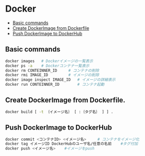 # Docker

- [Basic commands](#basic-commands)
- [Create DockerImage from Dockerfile](#create-dockerimage-from-dockerfile)
- [Push DockerImage to DockerHub](#push-dockerimage-to-dockerhub)


## Basic commands
```sh
docker images   # Dockerイメージの一覧表示
docker ps -a    # Dockerコンテナ一覧表示
docker rm CONTEINNER_ID     # コンテナの削除
docker rmi IMAGE_ID         # イメージの削除
docker image inspect IMAGE_ID   # イメージの詳細表示
docker run CONTEINNER_ID        # コンテナ起動
```

## Create DockerImage from Dockerfile.
```sh
docker build [ -t ｛イメージ名｝ [ :｛タグ名｝ ] ] .
```

## Push DockerImage to DockerHub
```sh
docker commit <コンテナID> <イメージ名>     # コンテナをイメージ化
docker tag イメージID DockerHubのユーザ名/任意の名前    #タグ付加
docker push <イメージ名>    #イメージをpush
```